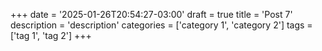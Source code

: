 +++
date = '2025-01-26T20:54:27-03:00'
draft = true
title = 'Post 7'
description = 'description'
categories = ['category 1', 'category 2']
tags = ['tag 1', 'tag 2']
+++
